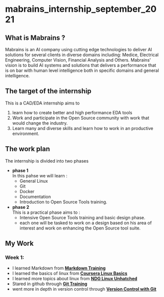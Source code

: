 # mabrains_internship_september_2021
## What is Mabrains ?
Mabrains is an AI company using cutting edge technologies to deliver AI solutions for several clients in diverse domains including: Medice, Electrical Engineering, Computer Vision, Financial Analysis and Others.
Mabrains'​ vision is to build AI systems and solutions that delivers a performance that is on bar with human level intelligence both in specific domains and general intelligence.
## The target of the internship
This is a CAD/EDA internship aims to  
  1. learn how to create better and high performance EDA tools
  2. Work and participate in the Open Source community with work that would change the industry.
  3. Learn many and diverse skills and learn how to work in an productive environment.
## The work plan
The internship is divided into two phases
* **phase 1**  
  In this pahse we will learn :
    *  General Linux
    *  Git
    *  Docker
    *  Documentation
    *  Introduction to Open Source Tools training. 
*  **phase 2**  
  This is a practical phase aims to :  
    * Intensive Open Source Tools training and basic design phase.
    * each one will be tasked to work on a design based on his area of interest and work on enhancing the Open Source tool suite.  
## My Work
### Week 1:
  * I learned Markdown from [**Markdown Training**](https://www.markdowntutorial.com/)
  * I learned the basics of linux from [**Coursera Linux Basics**](https://www.coursera.org/projects/command-line-linux)
  * I learned more topics about linux from [**NDG Linux Unhatched**](https://www.netacad.com/courses/os-it/ndg-linux-unhatched)
  * Stared in github through [**Git Training**](https://lab.github.com/)
  * went more in depth in version control through [**Version Control with Git**](https://www.coursera.org/learn/version-control-with-git/home/welcome)
 

